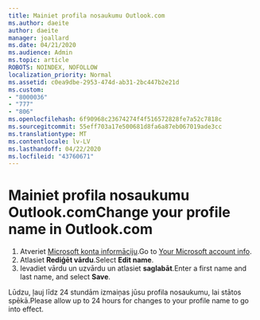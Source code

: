 ```yaml
---
title: Mainiet profila nosaukumu Outlook.com
ms.author: daeite
author: daeite
manager: joallard
ms.date: 04/21/2020
ms.audience: Admin
ms.topic: article
ROBOTS: NOINDEX, NOFOLLOW
localization_priority: Normal
ms.assetid: c0ea9dbe-2953-474d-ab31-2bc447b2e21d
ms.custom:
- "8000036"
- "777"
- "806"
ms.openlocfilehash: 6f90968c23674274f4f516572828fe7a52c7818c
ms.sourcegitcommit: 55eff703a17e500681d8fa6a87eb067019ade3cc
ms.translationtype: MT
ms.contentlocale: lv-LV
ms.lasthandoff: 04/22/2020
ms.locfileid: "43760671"
---
```

# <a name="change-your-profile-name-in-outlookcom"></a><span data-ttu-id="129c2-102">Mainiet profila nosaukumu Outlook.com</span><span class="sxs-lookup"><span data-stu-id="129c2-102">Change your profile name in Outlook.com</span></span>

1. <span data-ttu-id="129c2-103">Atveriet [Microsoft konta informāciju](https://go.microsoft.com/fwlink/p/?linkid=860841).</span><span class="sxs-lookup"><span data-stu-id="129c2-103">Go to [Your Microsoft account info](https://go.microsoft.com/fwlink/p/?linkid=860841).</span></span>
2. <span data-ttu-id="129c2-104">Atlasiet **Rediģēt vārdu**.</span><span class="sxs-lookup"><span data-stu-id="129c2-104">Select **Edit name**.</span></span>
3. <span data-ttu-id="129c2-105">Ievadiet vārdu un uzvārdu un atlasiet **saglabāt**.</span><span class="sxs-lookup"><span data-stu-id="129c2-105">Enter a first name and last name, and select **Save**.</span></span>

<span data-ttu-id="129c2-106">Lūdzu, ļauj līdz 24 stundām izmaiņas jūsu profila nosaukumu, lai stātos spēkā.</span><span class="sxs-lookup"><span data-stu-id="129c2-106">Please allow up to 24 hours for changes to your profile name to go into effect.</span></span>